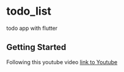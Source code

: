 # todo_list

todo app with flutter

## Getting Started

Following this youtube video [link to Youtube](https://www.youtube.com/watch?v=mOiXndQAZpw&ab_channel=TVACStudio)
